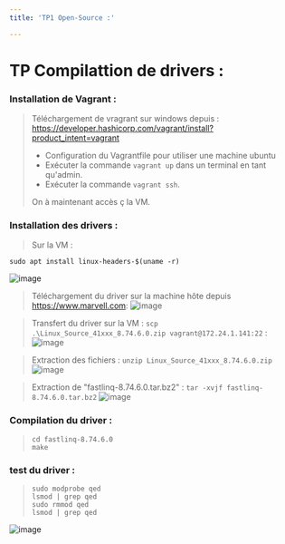 ```yaml
---
title: 'TP1 Open-Source :'

---
```


# TP Compilattion de drivers : 

### Installation de Vagrant : 

> Téléchargement de vragrant sur windows depuis : https://developer.hashicorp.com/vagrant/install?product_intent=vagrant
> 
> - Configuration  du Vagrantfile pour utiliser une machine ubuntu 
> - Exécuter la commande `vagrant up` dans un terminal en tant qu'admin.
> - Exécuter la commande `vagrant ssh`.
> 
> On à maintenant accès ç la VM.

### Installation des drivers : 

> Sur la VM : 
```
sudo apt install linux-headers-$(uname -r)
```
![image](https://hackmd.io/_uploads/Sy0SOUBp1g.png)

> Téléchargement du driver sur la machine hôte depuis https://www.marvell.com:
> ![image](https://hackmd.io/_uploads/ByV4tUHTkx.png)

> Transfert du driver sur la VM  : `scp .\Linux_Source_41xxx_8.74.6.0.zip vagrant@172.24.1.141:22` : 
![image](https://hackmd.io/_uploads/ryiJ5Lrayg.png)

> Extraction des fichiers : `unzip Linux_Source_41xxx_8.74.6.0.zip`
![image](https://hackmd.io/_uploads/rytLjLraye.png)

> Extraction de "fastlinq-8.74.6.0.tar.bz2" : `tar -xvjf fastlinq-8.74.6.0.tar.bz2`
![image](https://hackmd.io/_uploads/HJS6iLHTyg.png)

### Compilation du driver : 
> ```
> cd fastlinq-8.74.6.0
> make
> ```
### test du driver : 
> ```
> sudo modprobe qed
> lsmod | grep qed
> sudo rmmod qed
> lsmod | grep qed
> ```

![image](https://hackmd.io/_uploads/B1e2hUSpke.png)
